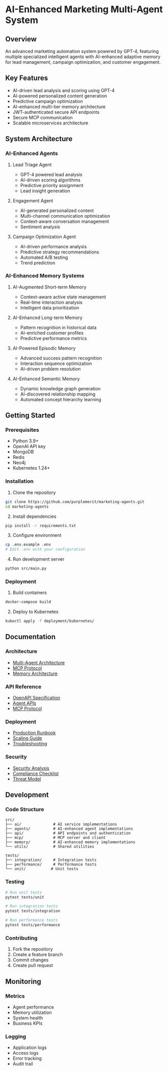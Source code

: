 # AI-Enhanced Marketing Multi-Agent System

## Overview
An advanced marketing automation system powered by GPT-4, featuring multiple specialized intelligent agents with AI-enhanced adaptive memory for lead management, campaign optimization, and customer engagement.

## Key Features
- AI-driven lead analysis and scoring using GPT-4
- AI-powered personalized content generation
- Predictive campaign optimization
- AI-enhanced multi-tier memory architecture
- JWT-authenticated secure API endpoints
- Secure MCP communication
- Scalable microservices architecture

## System Architecture

### AI-Enhanced Agents
1. Lead Triage Agent
   - GPT-4 powered lead analysis
   - AI-driven scoring algorithms
   - Predictive priority assignment
   - Lead insight generation

2. Engagement Agent
   - AI-generated personalized content
   - Multi-channel communication optimization
   - Context-aware conversation management
   - Sentiment analysis

3. Campaign Optimization Agent
   - AI-driven performance analysis
   - Predictive strategy recommendations
   - Automated A/B testing
   - Trend prediction

### AI-Enhanced Memory Systems
1. AI-Augmented Short-term Memory
   - Context-aware active state management
   - Real-time interaction analysis
   - Intelligent data prioritization

2. AI-Enhanced Long-term Memory
   - Pattern recognition in historical data
   - AI-enriched customer profiles
   - Predictive performance metrics

3. AI-Powered Episodic Memory
   - Advanced success pattern recognition
   - Interaction sequence optimization
   - AI-driven problem resolution

4. AI-Enhanced Semantic Memory
   - Dynamic knowledge graph generation
   - AI-discovered relationship mapping
   - Automated concept hierarchy learning

## Getting Started

### Prerequisites
- Python 3.9+
- OpenAI API key
- MongoDB
- Redis
- Neo4j
- Kubernetes 1.24+

### Installation

1. Clone the repository
```bash
git clone https://github.com/purplemerit/marketing-agents.git
cd marketing-agents
```

2. Install dependencies
```bash
pip install -r requirements.txt
```

3. Configure environment
```bash
cp .env.example .env
# Edit .env with your configuration
```

4. Run development server
```bash
python src/main.py
```

### Deployment

1. Build containers
```bash
docker-compose build
```

2. Deploy to Kubernetes
```bash
kubectl apply -f deployment/kubernetes/
```

## Documentation

### Architecture
- [Multi-Agent Architecture](docs/architecture/ADR-001-multi-agent-architecture.md)
- [MCP Protocol](docs/architecture/ADR-002-mcp-protocol.md)
- [Memory Architecture](docs/architecture/ADR-004-memory-architecture.md)

### API Reference
- [OpenAPI Specification](docs/api/openapi.yaml)
- [Agent APIs](docs/api/agent-apis.md)
- [MCP Protocol](docs/api/mcp-protocol.md)

### Deployment
- [Production Runbook](docs/deployment/production-runbook.md)
- [Scaling Guide](docs/deployment/scaling-guide.md)
- [Troubleshooting](docs/deployment/troubleshooting.md)

### Security
- [Security Analysis](docs/security/security-analysis.md)
- [Compliance Checklist](docs/security/compliance-checklist.md)
- [Threat Model](docs/security/threat-model.md)

## Development

### Code Structure
```
src/
├── ai/              # AI service implementations
├── agents/          # AI-enhanced agent implementations
├── api/             # API endpoints and authentication
├── mcp/             # MCP server and client
├── memory/          # AI-enhanced memory implementations
└── utils/           # Shared utilities

tests/
├── integration/     # Integration tests
├── performance/     # Performance tests
└── unit/           # Unit tests
```

### Testing
```bash
# Run unit tests
pytest tests/unit

# Run integration tests
pytest tests/integration

# Run performance tests
pytest tests/performance
```

### Contributing
1. Fork the repository
2. Create a feature branch
3. Commit changes
4. Create pull request

## Monitoring

### Metrics
- Agent performance
- Memory utilization
- System health
- Business KPIs

### Logging
- Application logs
- Access logs
- Error tracking
- Audit trail

